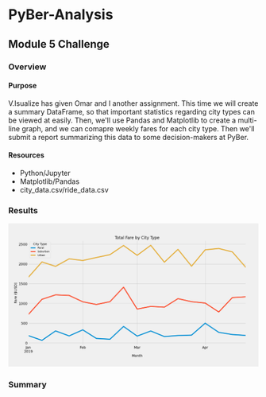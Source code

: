 # PyBer-Analysis
## Module 5 Challenge

### Overview
#### Purpose
V.Isualize has given Omar and I another assignment. This time we will create a summary DataFrame, 
so that important statistics regarding city types can be viewed at easily. Then, we'll use Pandas and 
Matplotlib to create a multi-line graph, and we can comapre weekly fares for each city type.
Then we'll submit a report summarizing this data to some decision-makers at PyBer.
#### Resources
* Python/Jupyter
* Matplotlib/Pandas
* city_data.csv/ride_data.csv

### Results
![This is an Image](https://github.com/jkehm/PyBer-Analysis/blob/main/Analysis/PyBer_fare_summary.png)

### Summary

